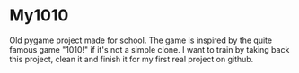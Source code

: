 # My1010
Old pygame project made for school. The game is inspired by the quite famous game "1010!" if it's not a simple clone. I want to train by taking back this project, clean it and finish it for my first real project on github.
